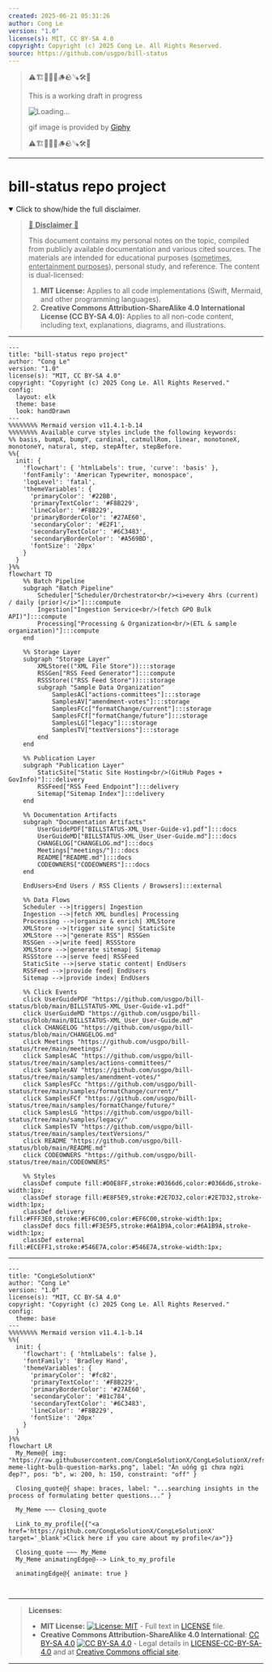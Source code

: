 ```yaml
---
created: 2025-06-21 05:31:26
author: Cong Le
version: "1.0"
license(s): MIT, CC BY-SA 4.0
copyright: Copyright (c) 2025 Cong Le. All Rights Reserved.
source: https://github.com/usgpo/bill-status
---
```



> ⚠️🏗️🚧🦺🧱🪵🪨🪚🛠️👷
> 
> This is a working draft in progress
> 
> ![Loading...](https://media2.giphy.com/media/v1.Y2lkPTc5MGI3NjExMXVjejV3dnVjc2o5MXd3eXBvcDR1cHlzbHQ1Z2R6YjY0ZHpmdjJ6OCZlcD12MV9pbnRlcm5hbF9naWZfYnlfaWQmY3Q9Zw/hL9q5k9dk9l0wGd4e0/giphy.gif)
>
> gif image is provided by [Giphy](https://giphy.com)
> 
> ⚠️🏗️🚧🦺🧱🪵🪨🪚🛠️👷


----




# bill-status repo project
<details open>
<summary>Click to show/hide the full disclaimer.</summary>
   
> <ins>📢 **Disclaimer** 🚨</ins>
>
> This document contains my personal notes on the topic,
> compiled from publicly available documentation and various cited sources.
> The materials are intended for educational purposes (<ins>sometimes, entertainment purposes</ins>), personal study, and reference.
> The content is dual-licensed:
> 1. **MIT License:** Applies to all code implementations (Swift, Mermaid, and other programming languages).
> 2. **Creative Commons Attribution-ShareAlike 4.0 International License (CC BY-SA 4.0):** Applies to all non-code content, including text, explanations, diagrams, and illustrations.

</details>


----

```mermaid
---
title: "bill-status repo project"
author: "Cong Le"
version: "1.0"
license(s): "MIT, CC BY-SA 4.0"
copyright: "Copyright (c) 2025 Cong Le. All Rights Reserved."
config:
  layout: elk
  theme: base
  look: handDrawn
---
%%%%%%%% Mermaid version v11.4.1-b.14
%%%%%%%% Available curve styles include the following keywords:
%% basis, bumpX, bumpY, cardinal, catmullRom, linear, monotoneX, monotoneY, natural, step, stepAfter, stepBefore.
%%{
  init: {
    'flowchart': { 'htmlLabels': true, 'curve': 'basis' },
    'fontFamily': 'American Typewriter, monospace',
    'logLevel': 'fatal',
    'themeVariables': {
      'primaryColor': '#22BB',
      'primaryTextColor': '#F8B229',
      'lineColor': '#F8B229',
      'primaryBorderColor': '#27AE60',
      'secondaryColor': '#E2F1',
      'secondaryTextColor': '#6C3483',
      'secondaryBorderColor': '#A569BD',
      'fontSize': '20px'
    }
  }
}%%
flowchart TD
    %% Batch Pipeline
    subgraph "Batch Pipeline"
        Scheduler["Scheduler/Orchestrator<br/><i>every 4hrs (current) / daily (prior)</i>"]:::compute
        Ingestion["Ingestion Service<br/>(fetch GPO Bulk API)"]:::compute
        Processing["Processing & Organization<br/>(ETL & sample organization)"]:::compute
    end

    %% Storage Layer
    subgraph "Storage Layer"
        XMLStore(("XML File Store")):::storage
        RSSGen["RSS Feed Generator"]:::compute
        RSSStore(("RSS Feed Store")):::storage
        subgraph "Sample Data Organization"
            SamplesAC["actions-committees"]:::storage
            SamplesAV["amendment-votes"]:::storage
            SamplesFCc["formatChange/current"]:::storage
            SamplesFCf["formatChange/future"]:::storage
            SamplesLG["legacy"]:::storage
            SamplesTV["textVersions"]:::storage
        end
    end

    %% Publication Layer
    subgraph "Publication Layer"
        StaticSite["Static Site Hosting<br/>(GitHub Pages + GovInfo)"]:::delivery
        RSSFeed["RSS Feed Endpoint"]:::delivery
        Sitemap["Sitemap Index"]:::delivery
    end

    %% Documentation Artifacts
    subgraph "Documentation Artifacts"
        UserGuidePDF["BILLSTATUS-XML_User-Guide-v1.pdf"]:::docs
        UserGuideMD["BILLSTATUS-XML_User_User-Guide.md"]:::docs
        CHANGELOG["CHANGELOG.md"]:::docs
        Meetings["meetings/"]:::docs
        README["README.md"]:::docs
        CODEOWNERS["CODEOWNERS"]:::docs
    end

    EndUsers>End Users / RSS Clients / Browsers]:::external

    %% Data Flows
    Scheduler -->|triggers| Ingestion
    Ingestion -->|fetch XML bundles| Processing
    Processing -->|organize & enrich| XMLStore
    XMLStore -->|trigger site sync| StaticSite
    XMLStore -->|"generate RSS"| RSSGen
    RSSGen -->|write feed| RSSStore
    XMLStore -->|generate sitemap| Sitemap
    RSSStore -->|serve feed| RSSFeed
    StaticSite -->|serve static content| EndUsers
    RSSFeed -->|provide feed| EndUsers
    Sitemap -->|provide index| EndUsers

    %% Click Events
    click UserGuidePDF "https://github.com/usgpo/bill-status/blob/main/BILLSTATUS-XML_User-Guide-v1.pdf"
    click UserGuideMD "https://github.com/usgpo/bill-status/blob/main/BILLSTATUS-XML_User_User-Guide.md"
    click CHANGELOG "https://github.com/usgpo/bill-status/blob/main/CHANGELOG.md"
    click Meetings "https://github.com/usgpo/bill-status/tree/main/meetings/"
    click SamplesAC "https://github.com/usgpo/bill-status/tree/main/samples/actions-committees/"
    click SamplesAV "https://github.com/usgpo/bill-status/tree/main/samples/amendment-votes/"
    click SamplesFCc "https://github.com/usgpo/bill-status/tree/main/samples/formatChange/current/"
    click SamplesFCf "https://github.com/usgpo/bill-status/tree/main/samples/formatChange/future/"
    click SamplesLG "https://github.com/usgpo/bill-status/tree/main/samples/legacy/"
    click SamplesTV "https://github.com/usgpo/bill-status/tree/main/samples/textVersions/"
    click README "https://github.com/usgpo/bill-status/blob/main/README.md"
    click CODEOWNERS "https://github.com/usgpo/bill-status/tree/main/CODEOWNERS"

    %% Styles
    classDef compute fill:#D0E8FF,stroke:#0366d6,color:#0366d6,stroke-width:1px;
    classDef storage fill:#E8F5E9,stroke:#2E7D32,color:#2E7D32,stroke-width:1px;
    classDef delivery fill:#FFF3E0,stroke:#EF6C00,color:#EF6C00,stroke-width:1px;
    classDef docs fill:#F3E5F5,stroke:#6A1B9A,color:#6A1B9A,stroke-width:1px;
    classDef external fill:#ECEFF1,stroke:#546E7A,color:#546E7A,stroke-width:1px;

```

------

<!-- 
```mermaid
%% Current Mermaid version
info
```  -->


```mermaid
---
title: "CongLeSolutionX"
author: "Cong Le"
version: "1.0"
license(s): "MIT, CC BY-SA 4.0"
copyright: "Copyright (c) 2025 Cong Le. All Rights Reserved."
config:
  theme: base
---
%%%%%%%% Mermaid version v11.4.1-b.14
%%{
  init: {
    'flowchart': { 'htmlLabels': false },
    'fontFamily': 'Bradley Hand',
    'themeVariables': {
      'primaryColor': '#fc82',
      'primaryTextColor': '#F8B229',
      'primaryBorderColor': '#27AE60',
      'secondaryColor': '#81c784',
      'secondaryTextColor': '#6C3483',
      'lineColor': '#F8B229',
      'fontSize': '20px'
    }
  }
}%%
flowchart LR
  My_Meme@{ img: "https://raw.githubusercontent.com/CongLeSolutionX/CongLeSolutionX/refs/heads/main/assets/images/My-meme-light-bulb-question-marks.png", label: "Ăn uống gì chưa ngừi đẹp?", pos: "b", w: 200, h: 150, constraint: "off" }

  Closing_quote@{ shape: braces, label: "...searching insights in the process of formulating better questions..." }
    
  My_Meme ~~~ Closing_quote
    
  Link_to_my_profile{{"<a href='https://github.com/CongLeSolutionX/CongLeSolutionX' target='_blank'>Click here if you care about my profile</a>"}}

  Closing_quote ~~~ My_Meme
  My_Meme animatingEdge@--> Link_to_my_profile
  
  animatingEdge@{ animate: true }



```

---
>**Licenses:**
>
>- **MIT License:**  [![License: MIT](https://img.shields.io/badge/License-MIT-yellow.svg)](LICENSE) - Full text in [LICENSE](LICENSE) file.
>- **Creative Commons Attribution-ShareAlike 4.0 International**: [CC BY-SA 4.0](https://creativecommons.org/licenses/by-sa/4.0/) [![CC BY-SA 4.0](https://licensebuttons.net/l/by-sa/4.0/88x31.png)](https://creativecommons.org/licenses/by-sa/4.0/) - Legal details in [LICENSE-CC-BY-SA-4.0](THE_PAST/LICENSE-CC-BY-SA-4.0) and at [Creative Commons official site](https://creativecommons.org/licenses/by-sa/4.0/).
>
---